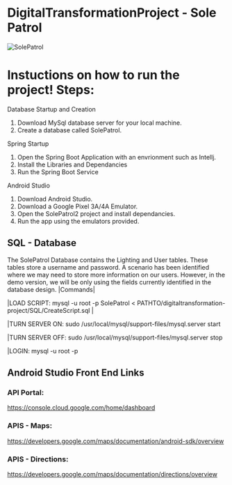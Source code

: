 # DigitalTransformationProject - Sole Patrol
![SolePatrol](https://ibb.co/7WZrcXt)

# Instuctions on how to run the project! Steps: 
Database Startup and Creation
1. Download MySql database server for your local machine. 
2. Create a database called SolePatrol. 

Spring Startup 
1. Open the Spring Boot Application with an envrionment such as Intellj. 
2. Install the Libraries and Dependancies 
3. Run the Spring Boot Service 

Android Studio
1. Download Android Studio. 
2. Download a Google Pixel 3A/4A Emulator. 
3. Open the SolePatrol2 project and install dependancies.
4. Run the app using the emulators provided. 


## SQL - Database
The SolePatrol Database contains the Lighting and User tables. These tables store a username and password. A scenario has been identified where we may need to store more information on our users. However, in the demo version, we will be only using the fields currently identified in the database design.
|Commands|

|LOAD SCRIPT: mysql -u root -p SolePatrol < PATHTO/digitaltransformation-project/SQL/CreateScript.sql  |

|TURN SERVER ON: sudo /usr/local/mysql/support-files/mysql.server start

|TURN SERVER OFF: sudo /usr/local/mysql/support-files/mysql.server stop

|LOGIN: mysql -u root -p

## Android Studio Front End Links 
### API Portal: 
https://console.cloud.google.com/home/dashboard
### APIS - Maps: 
https://developers.google.com/maps/documentation/android-sdk/overview 
### APIS - Directions: 
https://developers.google.com/maps/documentation/directions/overview 

